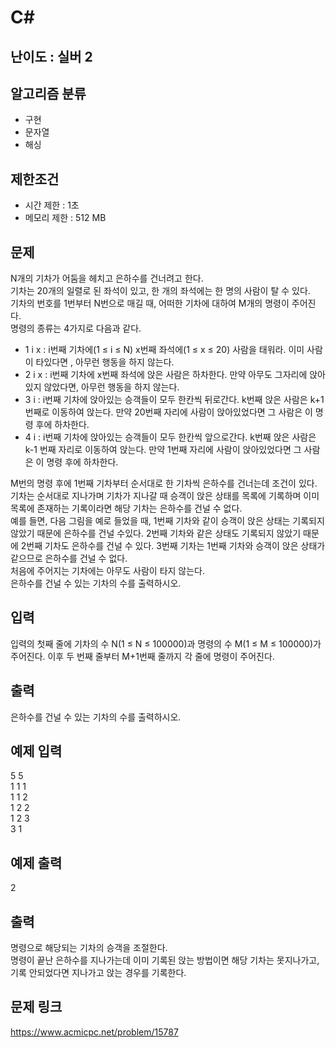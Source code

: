 # C#

## 난이도 : 실버 2

## 알고리즘 분류
  - 구현
  - 문자열
  - 해싱

## 제한조건
  - 시간 제한 : 1초
  - 메모리 제한 : 512 MB

## 문제
N개의 기차가 어둠을 헤치고 은하수를 건너려고 한다.<br/>
기차는 20개의 일렬로 된 좌석이 있고, 한 개의 좌석에는 한 명의 사람이 탈 수 있다. <br/>
기차의 번호를 1번부터 N번으로 매길 때, 어떠한 기차에 대하여 M개의 명령이 주어진다.<br/>
명령의 종류는 4가지로 다음과 같다.<br/>
  - 1 i x : i번째 기차에(1 ≤ i ≤ N) x번째 좌석에(1 ≤ x ≤ 20) 사람을 태워라. 이미 사람이 타있다면 , 아무런 행동을 하지 않는다.
  - 2 i x : i번째 기차에 x번째 좌석에 앉은 사람은 하차한다. 만약 아무도 그자리에 앉아있지 않았다면, 아무런 행동을 하지 않는다.
  - 3 i : i번째 기차에 앉아있는 승객들이 모두 한칸씩 뒤로간다. k번째 앉은 사람은 k+1번째로 이동하여 앉는다. 만약 20번째 자리에 사람이 앉아있었다면 그 사람은 이 명령 후에 하차한다.
  - 4 i : i번째 기차에 앉아있는 승객들이 모두 한칸씩 앞으로간다. k번째 앉은 사람은 k-1 번째 자리로 이동하여 앉는다. 만약 1번째 자리에 사람이 앉아있었다면 그 사람은 이 명령 후에 하차한다.

M번의 명령 후에 1번째 기차부터 순서대로 한 기차씩 은하수를 건너는데 조건이 있다.<br/>
기차는 순서대로 지나가며 기차가 지나갈 때 승객이 앉은 상태를 목록에 기록하며 이미 목록에 존재하는 기록이라면 해당 기차는 은하수를 건널 수 없다.<br/>
예를 들면, 다음 그림을 예로 들었을 때, 1번째 기차와 같이 승객이 앉은 상태는 기록되지 않았기 때문에 은하수를 건널 수있다. 2번째 기차와 같은 상태도 기록되지 않았기 때문에 2번째 기차도 은하수를 건널 수 있다. 3번째 기차는 1번째 기차와 승객이 앉은 상태가 같으므로 은하수를 건널 수 없다.<br/>
처음에 주어지는 기차에는 아무도 사람이 타지 않는다.<br/>
은하수를 건널 수 있는 기차의 수를 출력하시오.<br/>

## 입력
입력의 첫째 줄에 기차의 수 N(1 ≤ N ≤ 100000)과 명령의 수 M(1 ≤ M ≤ 100000)가 주어진다. 이후 두 번째 줄부터 M+1번째 줄까지 각 줄에 명령이 주어진다.<br/>

## 출력
은하수를 건널 수 있는 기차의 수를 출력하시오.<br/>

## 예제 입력
5 5<br/>
1 1 1<br/>
1 1 2<br/>
1 2 2<br/>
1 2 3<br/>
3 1<br/>

## 예제 출력
2<br/>

## 출력
명령으로 해당되는 기차의 승객을 조절한다.<br/>
명령이 끝난 은하수를 지나가는데 이미 기록된 앉는 방법이면 해당 기차는 못지나가고,<br/>
기록 안되었다면 지나가고 앉는 경우를 기록한다.<br/>

## 문제 링크
https://www.acmicpc.net/problem/15787